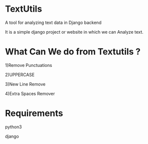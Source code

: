 # TextUtils
A tool for analyzing text data in Django backend

It is a simple django project or website in which we can Analyze text.

# What Can We do from Textutils ?

1)Remove Punctuations

2)UPPERCASE

3)New Line Remove

4)Extra Spaces Remover

# Requirements

python3

django
